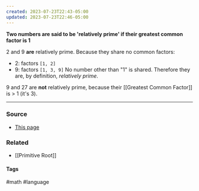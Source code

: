 ```yaml
---
created: 2023-07-23T22:43-05:00
updated: 2023-07-23T22:46-05:00
---
```

**Two numbers are said to be 'relatively prime' if their greatest common factor is 1**

2 and 9 **are** relatively prime. Because they share no common factors:
- 2: factors `[1, 2]`
- 9: factors `[1, 3, 9]`
No number other than "1" is shared. Therefore they are, by definition, *relatively prime*.

9 and 27 are **not** relatively prime, because their [[Greatest Common Factor]] is > 1 (it's 3).

---
### Source
- [This page](https://www.splashlearn.com/math-vocabulary/relatively-prime)

### Related
- [[Primitive Root]]

#### Tags
#math #language 